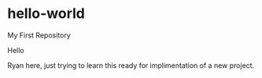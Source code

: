 # hello-world
My First Repository

Hello

Ryan here, just trying to learn this ready for implimentation of a new project.
